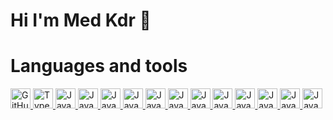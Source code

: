 # Hi I'm Med Kdr 👋

<!--
**Med-Kdr/Med-Kdr** is a ✨ _special_ ✨ repository because its `README.md` (this file) appears on your GitHub profile.

Here are some ideas to get you started:

- 🔭 I’m currently working on ...
- 🌱 I’m currently learning ...
- 👯 I’m looking to collaborate on ...
- 🤔 I’m looking for help with ...
- 💬 Ask me about ...
- 📫 How to reach me: ...
- 😄 Pronouns: ...
- ⚡ Fun fact: ...
-->
# Languages and tools
<a href="https://github.com">
  <img src="https://github.githubassets.com/images/modules/logos_page/GitHub-Mark.png" alt="GitHub Logo" width="32" height="32">
</a>
<a href="https://www.typescriptlang.org/">
  <img src="https://upload.wikimedia.org/wikipedia/commons/4/4c/Typescript_logo_2020.svg" alt="TypeScript Logo" width="32" height="32">
</a>
<a href="https://developer.mozilla.org/en-US/docs/Web/JavaScript">
  <img src="https://upload.wikimedia.org/wikipedia/commons/6/6a/JavaScript-logo.png" alt="JavaScript Logo" width="32" height="32">
</a>
<!-- ++++++++++++++++++++++++++++++++++++++++++++++++++++++++++++++++++++++++++++++++++++++++++++++++++++++++++++++++++++++++++++++++++++++++++++++ -->
<a href="https://developer.mozilla.org/en-US/docs/Web/JavaScript">
  <img src="https://brandslogos.com/wp-content/uploads/images/large/python-logo.png" alt="JavaScript Logo" width="32" height="32">
</a>
<a href="https://developer.mozilla.org/en-US/docs/Web/JavaScript">
  <img src="https://upload.wikimedia.org/wikipedia/commons/e/e0/Git-logo.svg" alt="JavaScript Logo" width="32" height="32">
</a>
<a href="https://developer.mozilla.org/en-US/docs/Web/JavaScript">
  <img src="https://www.docker.com/wp-content/uploads/2022/03/Moby-logo.png" alt="JavaScript Logo" width="32" height="32">
</a>
<a href="https://developer.mozilla.org/en-US/docs/Web/JavaScript">
  <img src="https://upload.wikimedia.org/wikipedia/commons/3/34/Android_Studio_icon.svg" alt="JavaScript Logo" width="32" height="32">
</a>
<a href="https://developer.mozilla.org/en-US/docs/Web/JavaScript">
  <img src="https://upload.wikimedia.org/wikipedia/commons/d/d7/Android_robot.svg" alt="JavaScript Logo" width="32" height="32">
</a>
<a href="https://developer.mozilla.org/en-US/docs/Web/JavaScript">
  <img src="https://upload.wikimedia.org/wikipedia/commons/d/d5/Tailwind_CSS_Logo.svg" alt="JavaScript Logo" width="32" height="32">
</a>
<a href="https://developer.mozilla.org/en-US/docs/Web/JavaScript">
  <img src="https://upload.wikimedia.org/wikipedia/commons/b/b2/Bootstrap_logo.svg" alt="JavaScript Logo" width="32" height="32">
</a>
<a href="https://developer.mozilla.org/en-US/docs/Web/JavaScript">
  <img src="https://upload.wikimedia.org/wikipedia/commons/6/61/HTML5_logo_and_wordmark.svg" alt="JavaScript Logo" width="32" height="32">
</a>
<a href="https://developer.mozilla.org/en-US/docs/Web/JavaScript">
  <img src="https://upload.wikimedia.org/wikipedia/commons/d/d5/CSS3_logo_and_wordmark.svg" alt="JavaScript Logo" width="32" height="32">
</a>
<a href="https://developer.mozilla.org/en-US/docs/Web/JavaScript">
  <img src="https://spring.io/images/OG-SpringBoot.png" alt="JavaScript Logo" width="32" height="32">
</a>
<a href="https://developer.mozilla.org/en-US/docs/Web/JavaScript">
  <img src="https://fr.wikipedia.org/wiki/Jakarta_EE#/media/Fichier:Jakarta_ee_logo_stacked.png" alt="JavaScript Logo" width="32" height="32">
</a>




